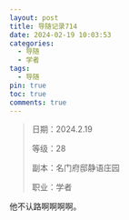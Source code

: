 ```yaml
---
layout: post
title: 导随记录714
date: 2024-02-19 10:03:53
categories:
  - 导随
  - 学者
tags:
  - 导随
pin: true
toc: true
comments: true
---
```

> 日期：2024.2.19
>
> 等级：28
>
> 副本：名门府邸静语庄园
>
> 职业：学者

他不认路啊啊啊啊。